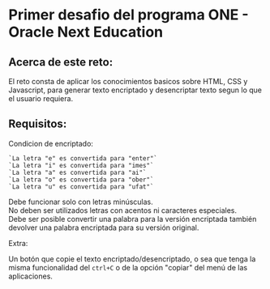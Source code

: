# Primer desafio del programa ONE - Oracle Next Education

Acerca de este reto:
---
El reto consta de aplicar los conocimientos basicos sobre HTML, CSS y Javascript, para generar texto encriptado y desencriptar texto segun lo que el usuario requiera.


Requisitos:<br>
---
Condicion de encriptado:

```
`La letra "e" es convertida para "enter"`
`La letra "i" es convertida para "imes"`
`La letra "a" es convertida para "ai"`
`La letra "o" es convertida para "ober"`
`La letra "u" es convertida para "ufat"`
```

Debe funcionar solo con letras minúsculas.<br>
No deben ser utilizados letras con acentos ni caracteres especiales.<br>
Debe ser posible convertir una palabra para la versión encriptada también devolver una palabra encriptada para su versión original.

Extra:

Un botón que copie el texto encriptado/desencriptado, o sea que tenga la misma funcionalidad del ``ctrl+C`` o de la opción "copiar" del menú de las aplicaciones.
